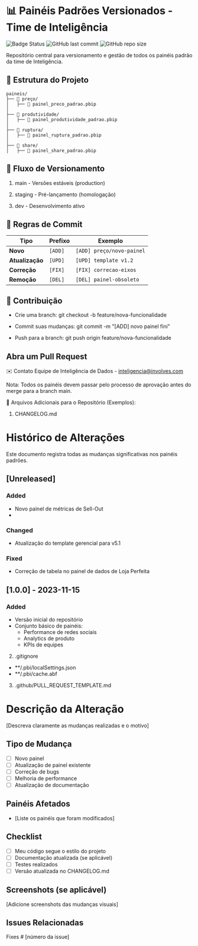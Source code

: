 # 📊 Painéis Padrões Versionados - Time de Inteligência

![Badge Status](https://img.shields.io/badge/status-em%20desenvolvimento-yellow)
![GitHub last commit](https://img.shields.io/github/last-commit/vhenriquean/Versionamento-Power-BI)
![GitHub repo size](https://img.shields.io/github/repo-size/vhenriquean/Versionamento-Power-BI)

Repositório central para versionamento e gestão de todos os painéis padrão da time de Inteligência.

## 📂 Estrutura do Projeto

```
paineis/
├── 📁 preço/
│   ├── 📄 painel_preco_padrao.pbip
│
├── 📁 produtividade/
│   ├── 📄 painel_produtividade_padrao.pbip
│
├── 📁 ruptura/
│   ├── 📄 painel_ruptura_padrao.pbip
│
├── 📁 share/
│   ├── 📄 painel_share_padrao.pbip
```


## 🔄 Fluxo de Versionamento
1. main - Versões estáveis (production)

2. staging - Pré-lançamento (homologação)

3. dev - Desenvolvimento ativo

## 📌 Regras de Commit

| Tipo          | Prefixo  | Exemplo                     |
|---------------|----------|-----------------------------|
| **Novo**      | `[ADD]`  | `[ADD] preço/novo-painel`   |
| **Atualização**| `[UPD]` | `[UPD] template v1.2`       |
| **Correção**  | `[FIX]`  | `[FIX] correcao-eixos`      |
| **Remoção**   | `[DEL]`  | `[DEL] painel-obsoleto`     |

## 🤝 Contribuição

- Crie uma branch: git checkout -b feature/nova-funcionalidade

- Commit suas mudanças: git commit -m "[ADD] novo painel fini"

- Push para a branch: git push origin feature/nova-funcionalidade


## Abra um Pull Request


✉️ Contato
Equipe de Inteligência de Dados - inteligencia@involves.com

Nota: Todos os painéis devem passar pelo processo de aprovação antes do merge para a branch main.


📝 Arquivos Adicionais para o Repositório (Exemplos):

1. CHANGELOG.md
   
# Histórico de Alterações

Este documento registra todas as mudanças significativas nos painéis padrões.

## [Unreleased]
### Added
- Novo painel de métricas de Sell-Out
- 
### Changed
- Atualização do template gerencial para v5.1

### Fixed
- Correção de tabela no painel de dados de Loja Perfeita

## [1.0.0] - 2023-11-15
### Added
- Versão inicial do repositório
- Conjunto básico de painéis:
  - Performance de redes sociais
  - Analytics de produto
  - KPIs de equipes

2.  .gitignore

- **/.pbi/localSettings.json  
- **/.pbi/cache.abf

3. .github/PULL_REQUEST_TEMPLATE.md

# Descrição da Alteração

[Descreva claramente as mudanças realizadas e o motivo]

## Tipo de Mudança
- [ ] Novo painel
- [ ] Atualização de painel existente
- [ ] Correção de bugs
- [ ] Melhoria de performance
- [ ] Atualização de documentação

## Painéis Afetados
- [Liste os painéis que foram modificados]

## Checklist
- [ ] Meu código segue o estilo do projeto
- [ ] Documentação atualizada (se aplicável)
- [ ] Testes realizados
- [ ] Versão atualizada no CHANGELOG.md

## Screenshots (se aplicável)
[Adicione screenshots das mudanças visuais]

## Issues Relacionadas
Fixes # [número da issue]
